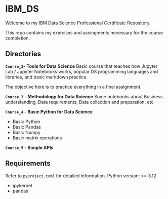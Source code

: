 # IBM_DS
Welcome to my IBM Data Science Professional Certificate Repository.

This repo contains my exercises and assingments necessary for the course completion.

## Directories

**`Course_2`- Tools for Data Science**
Basic course that teaches how Jupyter Lab / Jupyter Notebooks works, popular DS programming languages and libraries, and basic markdown practice.

The objective here is to practice everything in a final assignment.

**`Course_3` - Methodology for Data Science**
Some notebooks about Business understanding, Data requirements, Data collection and preparation, etc

**`Course_4` - Basic Python for Data Science**
- Basic Python
- Basic Pandas
- Basic Numpy
- Basic matrix operations

**`Course_5` - Simple APIs**


## Requirements

Refer to `pyproject.toml` for detailed information. 
Python version: >= 3.12
- ipykernel
- pandas